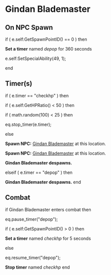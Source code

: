 # Gindan Blademaster


## On NPC Spawn

if ( e.self:GetSpawnPointID() == 0 ) then 


**Set a timer** named *depop* for 360 seconds


e.self:SetSpecialAbility(49, 1);

end



## Timer(s)


if ( e.timer == "checkhp" ) then




if ( e.self:GetHPRatio() < 50 ) then



if ( math.random(100) < 25 ) then





eq.stop_timer(e.timer);



else




**Spawn NPC:**  [Gindan Blademaster](/npc/214031) at this location.




**Spawn NPC:**  [Gindan Blademaster](/npc/214031) at this location.




**Gindan Blademaster despawns.**







elseif ( e.timer == "depop" ) then


**Gindan Blademaster despawns.**
end



## Combat

if  Gindan Blademaster enters combat  then


eq.pause_timer("depop");


if ( e.self:GetSpawnPointID() > 0 ) then



**Set a timer** named *checkhp* for 5 seconds


else


eq.resume_timer("depop");


**Stop timer** named *checkhp*
end
